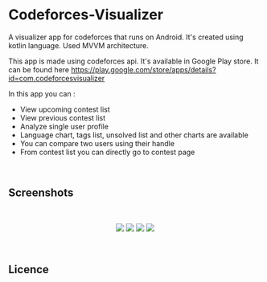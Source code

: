 # Codeforces-Visualizer
A visualizer app for codeforces that runs on Android. It's created using kotlin language. Used MVVM architecture.

This app is made using codeforces api. It's available in Google Play store. It can be found here https://play.google.com/store/apps/details?id=com.codeforcesvisualizer

In this app you can :<br>
 - View upcoming contest list<br>
 - View previous contest list<br>
 - Analyze single user profile<br>
 - Language chart, tags list, unsolved list and other charts are available<br>
 - You can compare two users using their handle<br>
 - From contest list you can directly go to contest page<br>
 
<br><h2>Screenshots</h2><br>
<p align="center">
  <img src="https://lh3.googleusercontent.com/KaojpxIEvA4T6_a0vrKhYIX-OdR8VnrIp0iayd-eZ787N1equfcRjjVX1CfOeTWZR_0=w720-h310-rw">
  <img src="https://lh3.googleusercontent.com/tSwv89HPVmAwT403uIh1BRNLX7K_xRHmmCB8fI-jxEFdH-MJN23tBDnNDHaqkGPoQlg=w720-h310-rw">
  <img src="https://lh3.googleusercontent.com/Uazqz4Ml9JxadeTU4uEwpUUGjzGCUeTJXn2GETzszKWeMYgESATjxAW0kKga2EsJ2MTY=w720-h310-rw">
  <img src="https://lh3.googleusercontent.com/ucudk79Ifl6uDNmlBLx2wQdY-WwYFSY9WbCNIc_sxDm5p6ptC0ugJ8KxFKyVTrpQDrA=w720-h310-rw">
</p>

<br><h2>Licence</h2><br>
